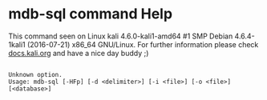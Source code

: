 # mdb-sql command Help
 
 This command seen on Linux kali 4.6.0-kali1-amd64 #1 SMP Debian 4.6.4-1kali1 (2016-07-21) x86_64 GNU/Linux. For further information please check [docs.kali.org](docs.kali.org) and have a nice day buddy ;) 

~~~

Unknown option.
Usage: mdb-sql [-HFp] [-d <delimiter>] [-i <file>] [-o <file>] [<database>]

~~~
